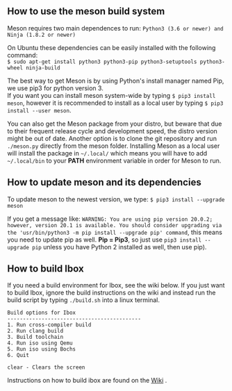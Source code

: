 ## **How to use the meson build system**
Meson requires two main dependences to run: ```Python3 (3.6 or newer) and Ninja (1.8.2 or newer)```

On Ubuntu these dependencies can be easily installed with the following command: \
```$ sudo apt-get install python3 python3-pip python3-setuptools python3-wheel ninja-build```

The best way to get Meson is by using Python's install manager named Pip, we use pip3 for python version 3. \
If you want you can install meson system-wide by typing ```$ pip3 install meson```,
however it is recommended to install as a local user by typing ```$ pip3 install --user meson```.

You can also get the Meson package from your distro, but beware that due to their frequent release cycle and development speed, the distro version might be out of date. Another option is to clone the git repository and run ```./meson.py``` directly from the meson folder. Installing Meson as a local user will install the package in ```~/.local/``` which means you will have to add ```~/.local/bin``` to your **PATH** environment variable in order for Meson to run.

## **How to update meson and its dependencies**
To update meson to the newest version, we type: ```$ pip3 install --upgrade meson ```

If you get a message like: ```WARNING: You are using pip version 20.0.2; however, version 20.1 is available. You should consider upgrading via the 'usr/bin/python3 -m pip install --upgrade pip' command```, this means you need to update pip as well. **Pip = Pip3**, so just use ```pip3 install --upgrade pip``` unless you have Python 2 installed as well, then use pip).

## **How to build Ibox**
If you need a build environment for Ibox, see the wiki below. If you just want to build Ibox, ignore the build instructions on the wiki and instead run the build script by typing ```./build.sh``` into a linux terminal.

```
Build options for Ibox
-------------------------------------------
1. Run cross-compiler build
2. Run clang build
3. Build toolchain
4. Run iso using Qemu
5. Run iso using Bochs
6. Quit

clear - Clears the screen
```
Instructions on how to build ibox are found on the [Wiki](https://github.com/beyondsociety/ibox/wiki) .
